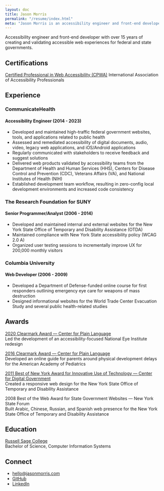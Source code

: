 ```yaml
---
layout: doc
title: Jason Morris
permalink: "/resume/index.html"
meta: "Jason Morris is an accessibility engineer and front-end developer with over 15 years of creating and validating accessible web experiences for federal and state governments."
---
```


<!-- extra-eyes disable assistance -->
<p class="note">Accessibility engineer and front-end developer with over 15 years of creating and validating accessible web experiences for federal and state governments.</p>

## Certifications

[Certified Professional in Web Accessibility (CPWA)](https://www.credly.com/badges/3440d3f6-a554-400a-b43d-69f129c2a8df/)
International Association of Accessibility Professionals

## Experience

### CommunicateHealth

#### Accessibility Engineer (2014 - 2023)

- Developed and maintained high-traffic federal government websites, tools, and applications related to public health
- Assessed and remediated accessibility of digital documents, audio, video, legacy web applications, and iOS/Android applications
- Regularly communicated with stakeholders to receive feedback and suggest solutions
- Delivered web products validated by accessibility teams from the Department of Health and Human Services (HHS), Centers for Disease Control and Prevention (CDC), Veterans Affairs (VA), and National Institutes of Health (NIH)
- Established development team workflow, resulting in zero-config local development environments and increased code consistency

### The Research Foundation for SUNY

#### Senior Programmer/Analyst (2006 - 2014)

- Developed and maintained internal and external websites for the New York State Office of Temporary and Disability Assistance (OTDA)
- Maintained compliance with New York State accessibility policy (WCAG 2.0 A)
- Organized user testing sessions to incrementally improve UX for 200,000 monthly visitors

### Columbia University

#### Web Developer (2006 - 2009)

- Developed a Department of Defense-funded online course for first responders outlining emergency eye care for weapons of mass destruction
- Designed informational websites for the World Trade Center Evacuation Study and several public health-related studies

## Awards

[2020 Clearmark Award — Center for Plain Language](https://web.archive.org/web/20220331000945/https://centerforplainlanguage.org/awards/2020-clearmark-award-winners/)  
Led the development of an accessibility-focused National Eye Institute redesign

[2016 Clearmark Award — Center for Plain Language](https://web.archive.org/web/20220428112734/https://centerforplainlanguage.org/awards/clearmark/2016-winners/)  
Developed an online guide for parents around physical development delays for the American Academy of Pediatrics

[2011 Best of New York Award for Innovative Use of Technology — Center for Digital Government](https://web.archive.org/web/20220924022210/https://www.govtech.com/archive/2011-best-of-new-york-winners-honored.html)  
Created a responsive web design for the New York State Office of Temporary and Disability Assistance

2008 Best of the Web Award for State Government Websites — New York State Forum  
Built Arabic, Chinese, Russian, and Spanish web presence for the New York State Office of Temporary and Disability Assistance

## Education

[Russell Sage College](https://www.sage.edu/)  
Bachelor of Science, Computer Information Systems

<div class="footnote">

## Connect

- [hello@jasonmorris.com](mailto:hello@jasonmorris.com)
- [GitHub](https://github.com/jsnmrs)
- [LinkedIn](https://www.linkedin.com/in/jsnmrs)

</div>
